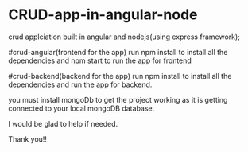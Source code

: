 # CRUD-app-in-angular-node
crud applciation built in angular and nodejs(using express framework);

#crud-angular(frontend for the app)
run npm install to install all the dependencies and npm start to run the app for frontend

#crud-backend(backend for the app)
run npm install to install all the dependencies and run the app for backend.

you must install mongoDb to get the project working as it is getting connected to your local mongoDB database.

I would be glad to help if needed.

Thank you!!

